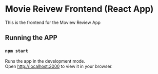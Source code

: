 # Movie Reivew Frontend (React App)

This is the frontend for the Moview Review App


## Running the APP

### `npm start`

Runs the app in the development mode.\
Open [http://localhost:3000](http://localhost:3000) to view it in your browser.


